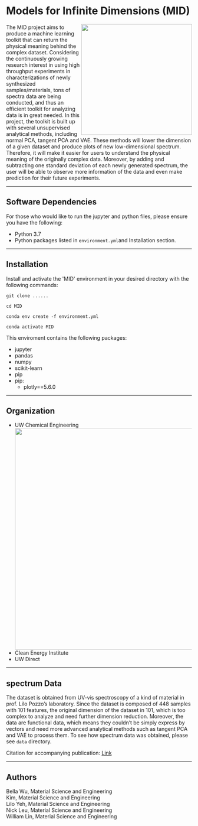 # Models for Infinite Dimensions (MID)

<img src=https://github.com/william860925/UV-Vis-Spectra-Dimensionality-Reduction-and-Analysis/blob/main/doc/MIDLogo.png width=300 p align="right">

The MID project aims to produce a machine learning toolkit that can return the physical meaning behind the complex dataset. Considering the continuously growing research interest in using high throughput experiments in characterizations of newly synthesized samples/materials, tons of spectra data are being conducted, and thus an efficient toolkit for analyzing data is in great needed. In this project, the toolkit is built up with several unsupervised analytical methods, including normal PCA, tangent PCA and VAE. These methods will lower the dimension of a given dataset and produce plots of new low-dimensional spectrum. Therefore, it will make it easier for users to understand the physical meaning of the originally complex data. Moreover, by adding and subtracting one standard deviation of each newly generated spectrum, the user will be able to observe more information of the data and even make prediction for their future experiments.

-----
## Software Dependencies
For those who would like to run the jupyter and python files, please ensure you have the following:
- Python 3.7
- Python packages listed in `environment.yml`and Installation section.

-----
## Installation
Install and activate the 'MID' environment in your desired directory with the following commands:

`git clone ......`

`cd MID`

`conda env create -f environment.yml`

`conda activate MID`

This enviroment contains the following packages: <br>
- jupyter
- pandas
- numpy
- scikit-learn
- pip
- pip:
  - plotly==5.6.0

-----
## Organization


- UW Chemical Engineering<img src=https://github.com/william860925/UV-Vis-Spectra-Dimensionality-Reduction-and-Analysis/blob/main/doc/organization_iamge.png width=600 p align="right">
- Clean Energy Institute 
- UW Direct           



-----
## spectrum Data
The dataset is obtained from UV-vis spectroscopy of a kind of material in prof. Lilo Pozzo’s laboratory. Since the dataset is composed of 448 samples with 101 features, the original dimension of the dataset in 101, which is too complex to analyze and need further dimension reduction. Moreover, the data are functional data, which means they couldn’t be simply express by vectors and need more advanced analytical methods such as tangent PCA and VAE to process them.
To see how spectrum data was obtained, please see `data` directory.

Citation for accompanying publication:
[Link](https://pubs.rsc.org/en/content/articlelanding/2022/dd/d2dd00017b)

-----

## Authors
Bella Wu, Material Science and Engineering <br>
Kim, Material Science and Engineering <br>
Lilo Yeh, Material Science and Engineering <br>
Nick Leu, Material Science and Engineering <br>
William Lin, Material Science and Engineering <br>
